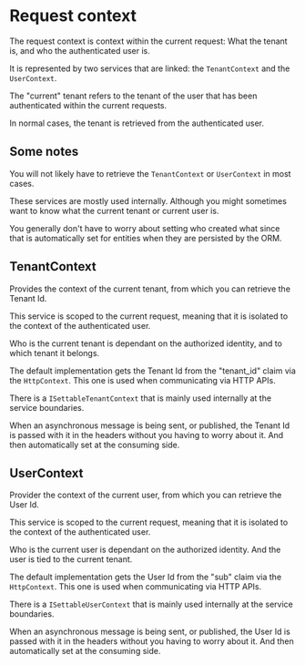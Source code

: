 # Request context

The request context is context within the current request: What the tenant is, and who the authenticated user is.

It is represented by two services that are linked: the ``TenantContext`` and the ``UserContext``.

The "current" tenant refers to the tenant of the user that has been authenticated within the current requests.

In normal cases, the tenant is retrieved from the authenticated user.

## Some notes

You will not likely have to retrieve the ``TenantContext`` or ``UserContext`` in most cases.

These services are mostly used internally. Although you might sometimes want to know what the current tenant or current user is. 

You generally don't have to worry about setting who created what since that is automatically set for entities when they are persisted by the ORM.

## TenantContext

Provides the context of the current tenant, from which you can retrieve the Tenant Id.

This service is scoped to the current request, meaning that it is isolated to the context of the authenticated user.

Who is the current tenant is dependant on the authorized identity, and to which tenant it belongs.

The default implementation gets the Tenant Id from the "tenant_id" claim via the ``HttpContext``. This one is used when communicating via HTTP APIs.

There is a ``ISettableTenantContext`` that is mainly used internally at the service boundaries.

When an asynchronous message is being sent, or published, the Tenant Id is passed with it in the headers without you having to worry about it. And then automatically set at the consuming side.

## UserContext

Provider the context of the current user, from which you can retrieve the User Id.

This service is scoped to the current request, meaning that it is isolated to the context of the authenticated user.

Who is the current user is dependant on the authorized identity. And the user is tied to the current tenant.

The default implementation gets the User Id from the "sub" claim via the ``HttpContext``. This one is used when communicating via HTTP APIs.

There is a ``ISettableUserContext`` that is mainly used internally at the service boundaries.

When an asynchronous message is being sent, or published, the User Id is passed with it in the headers without you having to worry about it. And then automatically set at the consuming side.